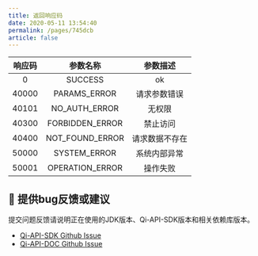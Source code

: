 ```yaml
---
title: 返回响应码
date: 2020-05-11 13:54:40
permalink: /pages/745dcb
article: false
---
```


|  响应码  |      参数名称       |  参数描述   |
|:-----:|:---------------:|:-------:|
|   0   |     SUCCESS     |   ok    |
| 40000 |  PARAMS_ERROR   | 请求参数错误  |
| 40101 |  NO_AUTH_ERROR  |   无权限   |
| 40300 | FORBIDDEN_ERROR |  禁止访问   |
| 40400 | NOT_FOUND_ERROR | 请求数据不存在 |
| 50000 |  SYSTEM_ERROR   | 系统内部异常  |
| 50001 | OPERATION_ERROR |  操作失败   |


## 🐞 提供bug反馈或建议

提交问题反馈请说明正在使用的JDK版本、Qi-API-SDK版本和相关依赖库版本。

* [Qi-API-SDK Github Issue](https://github.com/qimu666/qi-api-sdk/issues)
* [Qi-API-DOC Github Issue](https://github.com/qimu666/qi-api-doc/issues)

